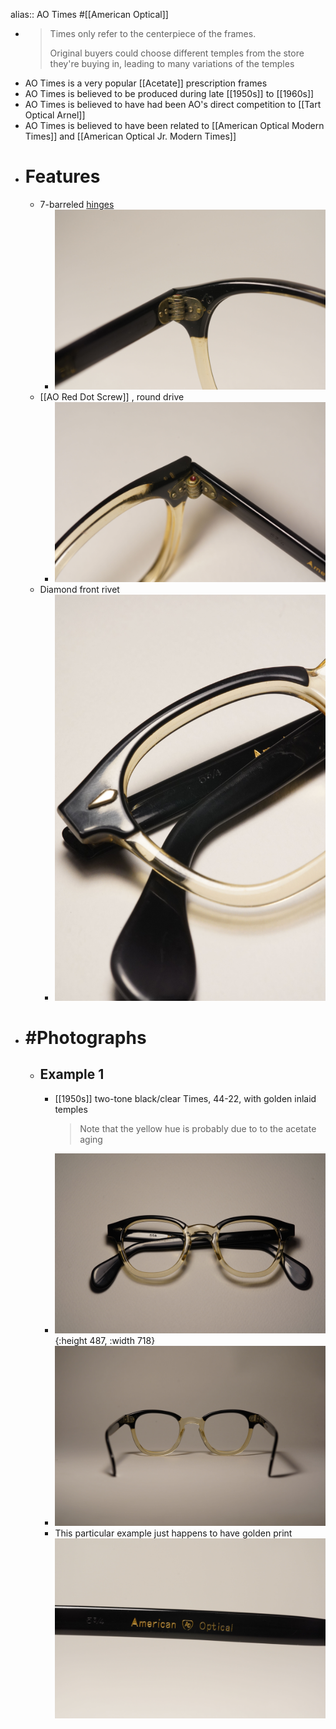 alias:: AO Times
#[[American Optical]]

- > Times only refer to the centerpiece of the frames.
  >
  > Original buyers could choose different temples from the store they're buying in, leading to many variations of the temples
- AO Times is a very popular [[Acetate]] prescription frames
- AO Times is believed to be produced during late [[1950s]] to [[1960s]]
- AO Times is believed to have had been AO's direct competition to [[Tart Optical Arnel]]
- AO Times is believed to have been related to [[American Optical Modern Times]] and [[American Optical Jr. Modern Times]]
- # Features
	- 7-barreled [hinges]([[Hinge]])
		- ![DSC00050.jpg](../assets/DSC00050_1743875313047_0.jpg)
	- [[AO Red Dot Screw]] , round drive
		- ![DSC00049.jpg](../assets/DSC00049_1743875334836_0.jpg)
	- Diamond front rivet
		- ![DSC00061.jpg](../assets/DSC00061_1743875493563_0.jpg)
- # #Photographs
	- ## Example 1
		- [[1950s]] two-tone black/clear Times, 44-22, with golden inlaid temples
		  > Note that the yellow hue is probably due to to the acetate aging
		- ![DSC00063.jpg](../assets/DSC00063_1743875357044_0.jpg){:height 487, :width 718}
		- ![DSC00048.jpg](../assets/DSC00048_1743875398276_0.jpg)
		- This particular example just happens to have golden print ![DSC00046.jpg](../assets/DSC00046_1743875409890_0.jpg)
